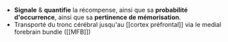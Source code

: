 - **Signale** & **quantifie** la récompense, ainsi que sa **probabilité d'occurrence**, ainsi que sa **pertinence de mémorisation**.
- Transporté du tronc cérébral jusqu'au [[cortex préfrontal]] via le medial forebrain bundle ([[MFB]])